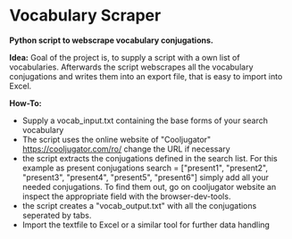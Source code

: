 # Vocabulary Scraper

**Python script to webscrape vocabulary conjugations.**

__Idea:__
Goal of the project is, to supply a script with a own list of vocabularies.
Afterwards the script webscrapes all the vocabulary conjugations and writes them into an export file, that is easy to import into Excel.

__How-To:__
- Supply a vocab_input.txt
  containing the base forms of your search vocabulary
- The script uses the online website of "Cooljugator"
  https://cooljugator.com/ro/
  change the URL if necessary
- the script extracts the conjugations defined in the search list.
  For this example as present conjugations 
  search = ["present1", "present2", "present3", "present4", "present5", "present6"]
  simply add all your needed conjugations.
  To find them out, go on cooljugator website an inspect the appropriate field with the browser-dev-tools.
- the script creates a "vocab_output.txt" with all the conjugations seperated by tabs.
- Import the textfile to Excel or a similar tool for further data handling
